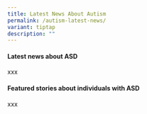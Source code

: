 ```yaml
---
title: Latest News About Autism
permalink: /autism-latest-news/
variant: tiptap
description: ""
---
```

<h4>Latest news about ASD</h4>
<p>xxx</p>
<h4>Featured stories about individuals with ASD</h4>
<p>xxx</p>